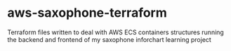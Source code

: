# aws-saxophone-terraform
Terraform files written to deal with AWS ECS containers structures running the backend and frontend of my saxophone inforchart learning project
